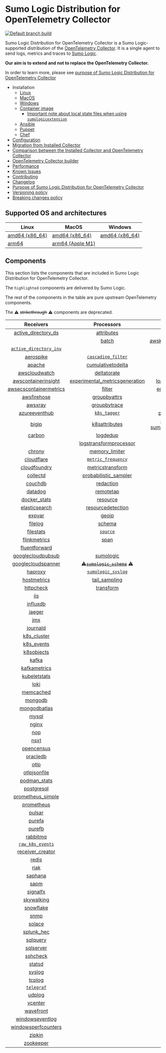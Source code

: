 # Sumo Logic Distribution for OpenTelemetry Collector

[![Default branch build](https://github.com/SumoLogic/sumologic-otel-collector/actions/workflows/dev_builds.yml/badge.svg)](https://github.com/SumoLogic/sumologic-otel-collector/actions/workflows/dev_builds.yml)

Sumo Logic Distribution for OpenTelemetry Collector is a Sumo Logic-supported distribution of the [OpenTelemetry Collector][otc_link].
It is a single agent to send logs, metrics and traces to [Sumo Logic][sumologic].

**Our aim is to extend and not to replace the OpenTelemetry Collector.**

In order to learn more, please see [purpose of Sumo Logic Distribution for OpenTelemetry Collector][purpose]

- Installation
  - [Linux][linux_installation]
  - [MacOS][macos_installation]
  - [Windows][windows_installation]
  - [Container image](/docs/installation.md#container-image)
    - [Important note about local state files when using `sumologicextension`](/docs/installation.md#important-note-about-local-state-files-when-using-sumologicextension)
  - [Ansible](/docs/installation.md#ansible)
  - [Puppet](/docs/installation.md#puppet)
  - [Chef](/docs/installation.md#chef)
- [Configuration](docs/configuration.md)
- [Migration from Installed Collector](docs/migration.md)
- [Comparison between the Installed Collector and OpenTelemetry Collector](docs/comparison.md)
- [OpenTelemetry Collector builder](./otelcolbuilder/README.md)
- [Performance]
- [Known Issues]
- [Contributing](./CONTRIBUTING.md)
- [Changelog](./CHANGELOG.md)
- [Purpose of Sumo Logic Distribution for OpenTelemetry Collector][purpose]
- [Versioning policy][versioning]
- [Breaking changes policy][breaking]

## Supported OS and architectures

| Linux                         | MacOS                         | Windows                     |
| ----------------------------- | ----------------------------- | --------------------------- |
| [amd64 (x86_64)][linux_amd64] | [amd64 (x86_64)][mac_amd64]   | [amd64 (x86_64)][win_amd64] |
| [arm64][linux_arm64]          | [arm64 (Apple M1)][mac_arm64] |                             |

## Components

This section lists the components that are included in Sumo Logic Distribution for OpenTelemetry Collector.

The `highlighted` components are delivered by Sumo Logic.

The rest of the components in the table are pure upstream OpenTelemetry components.

The ⚠️ ~~strikethrough~~ ⚠️ components are deprecated.

|                        Receivers                         |                          Processors                          |               Exporters                |                 Extensions                  |             Connectors              |
| :------------------------------------------------------: | :----------------------------------------------------------: | :------------------------------------: | :-----------------------------------------: | :---------------------------------: |
|     [active_directory_ds][activedirectorydsreceiver]     |              [attributes][attributesprocessor]               |         [awss3][awss3exporter]         |       [asapclient][asapauthextension]       |     [forward][forwardconnector]     |
|                                                          |                   [batch][batchprocessor]                    |          [awskinesisexporter]          |                                             |                                     |
|   [`active_directory_inv`][activedirectoryinvreceiver]   |                                                              |        [carbon][carbonexporter]        |                 [awsproxy]                  |       [count][countconnector]       |
|              [aerospike][aerospikereceiver]              |        [`cascading_filter`][cascadingfilterprocessor]        |         [debug][debugexporter]         |       [basicauth][basicauthextension]       |  [exceptions][exceptionsconnector]  |
|                 [apache][apachereceiver]                 |       [cumulativetodelta][cumulativetodeltaprocessor]        |          [file][fileexporter]          | [bearertokenauth][bearertokenauthextension] |    [failover][failoverconnector]    |
|          [awscloudwatch][awscloudwatchreceiver]          |             [deltatorate][deltatorateprocessor]              |         [kafka][kafkaexporter]         |           [db_storage][dbstorage]           |  [roundrobin][roundrobinconnector]  |
|    [awscontainerinsight][awscontainerinsightreceiver]    | [experimental_metricsgeneration][metricsgenerationprocessor] | [loadbalancing][loadbalancingexporter] |      [docker_observer][dockerobserver]      |     [routing][routingconnector]     |
| [awsecscontainermetrics][awsecscontainermetricsreceiver] |                  [filter][filterprocessor]                   |      [ecs_observer][ecsobserver]       |    [servicegraph][servicegraphconnector]    |                                     |
|            [awsfirehose][awsfirehosereceiver]            |            [groupbyattrs][groupbyattrsprocessor]             |          [otlp][otlpexporter]          |    [ecs_task_observer][ecstaskobserver]     | [spanmetrics][spanmetricsconnector] |
|                [awsxray][awsxrayreceiver]                |            [groupbytrace][groupbytraceprocessor]             |      [otlphttp][otlphttpexporter]      |         [file_storage][filestorage]         |                                     |
|          [azureeventhub][azureeventhubreceiver]          |                 [`k8s_tagger`][k8sprocessor]                 |    [prometheus][prometheusexporter]    |   [headerssetter][headerssetterextension]   |                                     |
|                  [bigip][bigipreceiver]                  |           [k8sattributes][k8sattributesprocessor]            |    [sumologic] [sumologicexporter]     |    [health_check][healthcheckextension]     |                                     |
|                 [carbon][carbonreceiver]                 |                [logdedup][logdedupprocessor]                 |        [syslog][syslogexporter]        |        [host_observer][hostobserver]        |                                     |
|                                                          |       [logstransformprocessor][logstransformprocessor]       |                                        |                                             |                                     |
|                 [chrony][chronyreceiver]                 |           [memory_limiter][memorylimiterprocessor]           |           [nop][nopexporter]           |       [http_forwarder][httpforwarder]       |                                     |
|             [cloudflare][cloudflarereceiver]             |        [`metric_frequency`][metricfrequencyprocessor]        |                                        |           [jaegerremotesampling]            |                                     |
|           [cloudfoundry][cloudfoundryreceiver]           |        [metricstransform][metricstransformprocessor]         |                                        |         [k8s_observer][k8sobserver]         |                                     |
|               [collectd][collectdreceiver]               |    [probabilistic_sampler][probabilisticsamplerprocessor]    |                                        |                                             |                                     |
|                [couchdb][couchdbreceiver]                |               [redaction][redactionprocessor]                |                                        |  [oauth2client][oauth2clientauthextension]  |                                     |
|                [datadog][datadogreceiver]                |               [remotetap][remotetapprocessor]                |                                        |          [oidc][oidcauthextension]          |                                     |
|           [docker_stats][dockerstatsreceiver]            |                [resource][resourceprocessor]                 |                                        |           [pprof][pprofextension]           |                                     |
|          [elasticsearch][elasticsearchreceiver]          |       [resourcedetection][resourcedetectionprocessor]        |                                        |       [sigv4auth][sigv4authextension]       |                                     |
|                 [expvar][expvarreceiver]                 |                 [geoip][geoipprocessor]                  |                                        |      [`sumologic`][sumologicextension]      |                                     |
|                [filelog][filelogreceiver]                |                  [schema][schemaprocessor]                   |                                        |          [zpages][zpagesextension]          |                                     |
|              [filestats][filestatsreceiver]              |                 [`source`][sourceprocessor]                  |                                        |                                             |                                     |
|           [flinkmetrics][flinkmetricsreceiver]           |                    [span][spanprocessor]                     |                                        |                                             |                                     |
|          [fluentforward][fluentforwardreceiver]          |                                                              |                                        |                                             |                                     |
|      [googlecloudpubsub][googlecloudpubsubreceiver]      |               [sumologic][sumologicprocessor]                |                                        |                                             |                                     |
|     [googlecloudspanner][googlecloudspannerreceiver]     |   ⚠️~~[`sumologic_schema`][sumologicschemaprocessor]~~ ⚠️    |                                        |                                             |                                     |
|                [haproxy][haproxyreceiver]                |        [`sumologic_syslog`][sumologicsyslogprocessor]        |                                        |                                             |                                     |
|            [hostmetrics][hostmetricsreceiver]            |            [tail_sampling][tailsamplingprocessor]            |                                        |                                             |                                     |
|              [httpcheck][httpcheckreceiver]              |               [transform][transformprocessor]                |                                        |                                             |                                     |
|                    [iis][iisreceiver]                        |                                       |                                        |                                             |                                     |
|               [influxdb][influxdbreceiver]               |                                                              |                                        |                                             |                                     |
|                 [jaeger][jaegerreceiver]                 |                                                              |                                        |                                             |                                     |
|                    [jmx][jmxreceiver]                    |                                                              |                                        |                                             |                                     |
|               [journald][journaldreceiver]               |                                                              |                                        |                                             |                                     |
|            [k8s_cluster][k8sclusterreceiver]             |                                                              |                                        |                                             |                                     |
|             [k8s_events][k8seventsreceiver]              |                                                              |                                        |                                             |                                     |
|             [k8sobjects][k8sobjectsreceiver]             |                                                              |                                        |                                             |                                     |
|                  [kafka][kafkareceiver]                  |                                                              |                                        |                                             |                                     |
|           [kafkametrics][kafkametricsreceiver]           |                                                              |                                        |                                             |                                     |
|           [kubeletstats][kubeletstatsreceiver]           |                                                              |                                        |                                             |                                     |
|                   [loki][lokireceiver]                   |                                                              |                                        |                                             |                                     |
|              [memcached][memcachedreceiver]              |                                                              |                                        |                                             |                                     |
|                [mongodb][mongodbreceiver]                |                                                              |                                        |                                             |                                     |
|           [mongodbatlas][mongodbatlasreceiver]           |                                                              |                                        |                                             |                                     |
|                  [mysql][mysqlreceiver]                  |                                                              |                                        |                                             |                                     |
|                  [nginx][nginxreceiver]                  |                                                              |                                        |                                             |                                     |
|                    [nop][nopreceiver]                    |                                                              |                                        |                                             |                                     |
|                   [nsxt][nsxtreceiver]                   |                                                              |                                        |                                             |                                     |
|             [opencensus][opencensusreceiver]             |                                                              |                                        |                                             |                                     |
|               [oracledb][oracledbreceiver]               |                                                              |                                        |                                             |                                     |
|                   [otlp][otlpreceiver]                   |                                                              |                                        |                                             |                                     |
|           [otlpjsonfile][otlpjsonfilereceiver]           |                                                              |                                        |                                             |                                     |
|              [podman_stats][podmanreceiver]              |                                                              |                                        |                                             |                                     |
|             [postgresql][postgresqlreceiver]             |                                                              |                                        |                                             |                                     |
|      [prometheus_simple][simpleprometheusreceiver]       |                                                              |                                        |                                             |                                     |
|             [prometheus][prometheusreceiver]             |                                                              |                                        |                                             |                                     |
|                 [pulsar][pulsarreceiver]                 |                                                              |                                        |                                             |                                     |
|                 [purefa][purefareceiver]                 |                                                              |                                        |                                             |                                     |
|                 [purefb][purefbreceiver]                 |                                                              |                                        |                                             |                                     |
|               [rabbitmq][rabbitmqreceiver]               |                                                              |                                        |                                             |                                     |
|         [`raw_k8s_events`][rawk8seventsreceiver]         |                                                              |                                        |                                             |                                     |
|           [receiver_creator][receivercreator]            |                                                              |                                        |                                             |                                     |
|                  [redis][redisreceiver]                  |                                                              |                                        |                                             |                                     |
|                   [riak][riakreceiver]                   |                                                              |                                        |                                             |                                     |
|                [saphana][saphanareceiver]                |                                                              |                                        |                                             |                                     |
|                   [sapm][sapmreceiver]                   |                                                              |                                        |                                             |                                     |
|               [signalfx][signalfxreceiver]               |                                                              |                                        |                                             |                                     |
|             [skywalking][skywalkingreceiver]             |                                                              |                                        |                                             |                                     |
|              [snowflake][snowflakereceiver]              |                                                              |                                        |                                             |                                     |
|                   [snmp][snmpreceiver]                   |                                                              |                                        |                                             |                                     |
|                 [solace][solacereceiver]                 |                                                              |                                        |                                             |                                     |
|             [splunk_hec][splunkhecreceiver]              |                                                              |                                        |                                             |                                     |
|               [sqlquery][sqlqueryreceiver]               |                                                              |                                        |                                             |                                     |
|              [sqlserver][sqlserverreceiver]              |                                                              |                                        |                                             |                                     |
|               [sshcheck][sshcheckreceiver]               |                                                              |                                        |                                             |                                     |
|                 [statsd][statsdreceiver]                 |                                                              |                                        |                                             |                                     |
|                 [syslog][syslogreceiver]                 |                                                              |                                        |                                             |                                     |
|                 [tcplog][tcplogreceiver]                 |                                                              |                                        |                                             |                                     |
|              [`telegraf`][telegrafreceiver]              |                                                              |                                        |                                             |                                     |
|                 [udplog][udplogreceiver]                 |                                                              |                                        |                                             |                                     |
|                [vcenter][vcenterreceiver]                |                                                              |                                        |                                             |                                     |
|              [wavefront][wavefrontreceiver]              |                                                              |                                        |                                             |                                     |
|        [windowseventlog][windowseventlogreceiver]        |                                                              |                                        |                                             |                                     |
|    [windowsperfcounters][windowsperfcountersreceiver]    |                                                              |                                        |                                             |                                     |
|                 [zipkin][zipkinreceiver]                 |                                                              |                                        |                                             |                                     |
|              [zookeeper][zookeeperreceiver]              |                                                              |                                        |                                             |                                     |

[otc_link]: https://github.com/open-telemetry/opentelemetry-collector
[sumologic]: https://www.sumologic.com
[linux_installation]: https://help.sumologic.com/docs/send-data/opentelemetry-collector/install-collector-linux/
[macos_installation]: https://help.sumologic.com/docs/send-data/opentelemetry-collector/install-collector-macos/
[windows_installation]: https://help.sumologic.com/docs/send-data/opentelemetry-collector/install-collector-windows/
[performance]: https://help.sumologic.com/docs/send-data/opentelemetry-collector/#performance
[known issues]: https://help.sumologic.com/docs/send-data/opentelemetry-collector/troubleshooting-faq/#known-issues
[purpose]: https://help.sumologic.com/docs/send-data/opentelemetry-collector/sumo-logic-opentelemetry-vs-opentelemetry-upstream-relationship/
[versioning]: https://help.sumologic.com/docs/send-data/opentelemetry-collector/sumo-logic-opentelemetry-vs-opentelemetry-upstream-relationship/#versioning-policy
[breaking]: https://help.sumologic.com/docs/send-data/opentelemetry-collector/sumo-logic-opentelemetry-vs-opentelemetry-upstream-relationship/#versioning-policy
[linux_amd64]: ./docs/installation.md#linux-on-amd64-x86-64
[linux_arm64]: ./docs/installation.md#linux-on-arm64
[mac_amd64]: ./docs/installation.md#macos-on-amd64-x86-64
[mac_arm64]: ./docs/installation.md#macos-on-arm64-apple-m1-x86-64
[win_amd64]: ./docs/installation.md#windows
[activedirectorydsreceiver]: https://github.com/open-telemetry/opentelemetry-collector-contrib/tree/v0.136.0/receiver/activedirectorydsreceiver
[activedirectoryinvreceiver]: ./pkg/receiver/activedirectoryinvreceiver
[aerospikereceiver]: https://github.com/open-telemetry/opentelemetry-collector-contrib/tree/v0.136.0/receiver/aerospikereceiver
[apachereceiver]: https://github.com/open-telemetry/opentelemetry-collector-contrib/tree/v0.136.0/receiver/apachereceiver
[awscloudwatchreceiver]: https://github.com/open-telemetry/opentelemetry-collector-contrib/tree/v0.136.0/receiver/awscloudwatchreceiver
[awscontainerinsightreceiver]: https://github.com/open-telemetry/opentelemetry-collector-contrib/tree/v0.136.0/receiver/awscontainerinsightreceiver
[awsecscontainermetricsreceiver]: https://github.com/open-telemetry/opentelemetry-collector-contrib/tree/v0.136.0/receiver/awsecscontainermetricsreceiver
[awsfirehosereceiver]: https://github.com/open-telemetry/opentelemetry-collector-contrib/tree/v0.136.0/receiver/awsfirehosereceiver
[awsxrayreceiver]: https://github.com/open-telemetry/opentelemetry-collector-contrib/tree/v0.136.0/receiver/awsxrayreceiver
[azureeventhubreceiver]: https://github.com/open-telemetry/opentelemetry-collector-contrib/tree/v0.136.0/receiver/azureeventhubreceiver
[bigipreceiver]: https://github.com/open-telemetry/opentelemetry-collector-contrib/tree/v0.136.0/receiver/bigipreceiver
[carbonreceiver]: https://github.com/open-telemetry/opentelemetry-collector-contrib/tree/v0.136.0/receiver/carbonreceiver
[chronyreceiver]: https://github.com/open-telemetry/opentelemetry-collector-contrib/tree/v0.136.0/receiver/chronyreceiver
[cloudfoundryreceiver]: https://github.com/open-telemetry/opentelemetry-collector-contrib/tree/v0.136.0/receiver/cloudfoundryreceiver
[cloudflarereceiver]: https://github.com/open-telemetry/opentelemetry-collector-contrib/tree/v0.136.0/receiver/cloudflarereceiver
[collectdreceiver]: https://github.com/open-telemetry/opentelemetry-collector-contrib/tree/v0.136.0/receiver/collectdreceiver
[couchdbreceiver]: https://github.com/open-telemetry/opentelemetry-collector-contrib/tree/v0.136.0/receiver/couchdbreceiver
[datadogreceiver]: https://github.com/open-telemetry/opentelemetry-collector-contrib/tree/v0.136.0/receiver/datadogreceiver
[dockerstatsreceiver]: https://github.com/open-telemetry/opentelemetry-collector-contrib/tree/v0.136.0/receiver/dockerstatsreceiver
[elasticsearchreceiver]: https://github.com/open-telemetry/opentelemetry-collector-contrib/tree/v0.136.0/receiver/elasticsearchreceiver
[expvarreceiver]: https://github.com/open-telemetry/opentelemetry-collector-contrib/tree/v0.136.0/receiver/expvarreceiver
[filelogreceiver]: https://github.com/open-telemetry/opentelemetry-collector-contrib/tree/v0.136.0/receiver/filelogreceiver
[filestatsreceiver]: https://github.com/open-telemetry/opentelemetry-collector-contrib/tree/v0.136.0/receiver/filestatsreceiver
[flinkmetricsreceiver]: https://github.com/open-telemetry/opentelemetry-collector-contrib/tree/v0.136.0/receiver/flinkmetricsreceiver
[fluentforwardreceiver]: https://github.com/open-telemetry/opentelemetry-collector-contrib/tree/v0.136.0/receiver/fluentforwardreceiver
[googlecloudpubsubreceiver]: https://github.com/open-telemetry/opentelemetry-collector-contrib/tree/v0.136.0/receiver/googlecloudpubsubreceiver
[googlecloudspannerreceiver]: https://github.com/open-telemetry/opentelemetry-collector-contrib/tree/v0.136.0/receiver/googlecloudspannerreceiver
[haproxyreceiver]: https://github.com/open-telemetry/opentelemetry-collector-contrib/tree/v0.136.0/receiver/haproxyreceiver
[hostmetricsreceiver]: https://github.com/open-telemetry/opentelemetry-collector-contrib/tree/v0.136.0/receiver/hostmetricsreceiver
[httpcheckreceiver]: https://github.com/open-telemetry/opentelemetry-collector-contrib/tree/v0.136.0/receiver/httpcheckreceiver
[iisreceiver]: https://github.com/open-telemetry/opentelemetry-collector-contrib/tree/v0.136.0/receiver/iisreceiver
[influxdbreceiver]: https://github.com/open-telemetry/opentelemetry-collector-contrib/tree/v0.136.0/receiver/influxdbreceiver
[jaegerreceiver]: https://github.com/open-telemetry/opentelemetry-collector-contrib/tree/v0.136.0/receiver/jaegerreceiver
[jmxreceiver]: https://github.com/open-telemetry/opentelemetry-collector-contrib/tree/v0.136.0/receiver/jmxreceiver
[journaldreceiver]: https://github.com/open-telemetry/opentelemetry-collector-contrib/tree/v0.136.0/receiver/journaldreceiver
[k8sclusterreceiver]: https://github.com/open-telemetry/opentelemetry-collector-contrib/tree/v0.136.0/receiver/k8sclusterreceiver
[k8seventsreceiver]: https://github.com/open-telemetry/opentelemetry-collector-contrib/tree/v0.136.0/receiver/k8seventsreceiver
[k8sobjectsreceiver]: https://github.com/open-telemetry/opentelemetry-collector-contrib/tree/v0.136.0/receiver/k8sobjectsreceiver
[kafkareceiver]: https://github.com/open-telemetry/opentelemetry-collector-contrib/tree/v0.136.0/receiver/kafkareceiver
[kafkametricsreceiver]: https://github.com/open-telemetry/opentelemetry-collector-contrib/tree/v0.136.0/receiver/kafkametricsreceiver
[kubeletstatsreceiver]: https://github.com/open-telemetry/opentelemetry-collector-contrib/tree/v0.136.0/receiver/kubeletstatsreceiver
[lokireceiver]: https://github.com/open-telemetry/opentelemetry-collector-contrib/tree/v0.136.0/receiver/lokireceiver
[memcachedreceiver]: https://github.com/open-telemetry/opentelemetry-collector-contrib/tree/v0.136.0/receiver/memcachedreceiver
[mongodbreceiver]: https://github.com/open-telemetry/opentelemetry-collector-contrib/tree/v0.136.0/receiver/mongodbreceiver
[mongodbatlasreceiver]: https://github.com/open-telemetry/opentelemetry-collector-contrib/tree/v0.136.0/receiver/mongodbatlasreceiver
[mysqlreceiver]: https://github.com/open-telemetry/opentelemetry-collector-contrib/tree/v0.136.0/receiver/mysqlreceiver
[nginxreceiver]: https://github.com/open-telemetry/opentelemetry-collector-contrib/tree/v0.136.0/receiver/nginxreceiver
[nopreceiver]: https://github.com/open-telemetry/opentelemetry-collector/tree/v0.136.0/receiver/nopreceiver
[nsxtreceiver]: https://github.com/open-telemetry/opentelemetry-collector-contrib/tree/v0.136.0/receiver/nsxtreceiver
[opencensusreceiver]: https://github.com/open-telemetry/opentelemetry-collector-contrib/tree/v0.136.0/receiver/opencensusreceiver
[oracledbreceiver]: https://github.com/open-telemetry/opentelemetry-collector-contrib/tree/v0.136.0/receiver/oracledbreceiver
[otlpreceiver]: https://github.com/open-telemetry/opentelemetry-collector/tree/v0.136.0/receiver/otlpreceiver
[otlpjsonfilereceiver]: https://github.com/open-telemetry/opentelemetry-collector-contrib/tree/v0.136.0/receiver/otlpjsonfilereceiver
[podmanreceiver]: https://github.com/open-telemetry/opentelemetry-collector-contrib/tree/v0.136.0/receiver/podmanreceiver
[postgresqlreceiver]: https://github.com/open-telemetry/opentelemetry-collector-contrib/tree/v0.136.0/receiver/postgresqlreceiver
[simpleprometheusreceiver]: https://github.com/open-telemetry/opentelemetry-collector-contrib/tree/v0.136.0/receiver/simpleprometheusreceiver
[prometheusreceiver]: https://github.com/open-telemetry/opentelemetry-collector-contrib/tree/v0.136.0/receiver/prometheusreceiver
[pulsarreceiver]: https://github.com/open-telemetry/opentelemetry-collector-contrib/tree/v0.136.0/receiver/pulsarreceiver
[purefareceiver]: https://github.com/open-telemetry/opentelemetry-collector-contrib/tree/v0.136.0/receiver/purefareceiver
[purefbreceiver]: https://github.com/open-telemetry/opentelemetry-collector-contrib/tree/v0.136.0/receiver/purefbreceiver
[rabbitmqreceiver]: https://github.com/open-telemetry/opentelemetry-collector-contrib/tree/v0.136.0/receiver/rabbitmqreceiver
[rawk8seventsreceiver]: ./pkg/receiver/rawk8seventsreceiver
[receivercreator]: https://github.com/open-telemetry/opentelemetry-collector-contrib/tree/v0.136.0/receiver/receivercreator
[redisreceiver]: https://github.com/open-telemetry/opentelemetry-collector-contrib/tree/v0.136.0/receiver/redisreceiver
[riakreceiver]: https://github.com/open-telemetry/opentelemetry-collector-contrib/tree/v0.136.0/receiver/riakreceiver
[saphanareceiver]: https://github.com/open-telemetry/opentelemetry-collector-contrib/tree/v0.136.0/receiver/saphanareceiver
[sapmreceiver]: https://github.com/open-telemetry/opentelemetry-collector-contrib/tree/v0.136.0/receiver/sapmreceiver
[signalfxreceiver]: https://github.com/open-telemetry/opentelemetry-collector-contrib/tree/v0.136.0/receiver/signalfxreceiver
[skywalkingreceiver]: https://github.com/open-telemetry/opentelemetry-collector-contrib/tree/v0.136.0/receiver/skywalkingreceiver
[snmpreceiver]: https://github.com/open-telemetry/opentelemetry-collector-contrib/tree/v0.136.0/receiver/snmpreceiver
[snowflakereceiver]: https://github.com/open-telemetry/opentelemetry-collector-contrib/tree/v0.136.0/receiver/snowflakereceiver
[solacereceiver]: https://github.com/open-telemetry/opentelemetry-collector-contrib/tree/v0.136.0/receiver/solacereceiver
[splunkhecreceiver]: https://github.com/open-telemetry/opentelemetry-collector-contrib/tree/v0.136.0/receiver/splunkhecreceiver
[sqlqueryreceiver]: https://github.com/open-telemetry/opentelemetry-collector-contrib/tree/v0.136.0/receiver/sqlqueryreceiver
[sqlserverreceiver]: https://github.com/open-telemetry/opentelemetry-collector-contrib/tree/v0.136.0/receiver/sqlserverreceiver
[sshcheckreceiver]: https://github.com/open-telemetry/opentelemetry-collector-contrib/tree/v0.136.0/receiver/sshcheckreceiver
[statsdreceiver]: https://github.com/open-telemetry/opentelemetry-collector-contrib/tree/v0.136.0/receiver/statsdreceiver
[syslogreceiver]: https://github.com/open-telemetry/opentelemetry-collector-contrib/tree/v0.136.0/receiver/syslogreceiver
[tcplogreceiver]: https://github.com/open-telemetry/opentelemetry-collector-contrib/tree/v0.136.0/receiver/tcplogreceiver
[telegrafreceiver]: ./pkg/receiver/telegrafreceiver
[udplogreceiver]: https://github.com/open-telemetry/opentelemetry-collector-contrib/tree/v0.136.0/receiver/udplogreceiver
[vcenterreceiver]: https://github.com/open-telemetry/opentelemetry-collector-contrib/tree/v0.136.0/receiver/vcenterreceiver
[wavefrontreceiver]: https://github.com/open-telemetry/opentelemetry-collector-contrib/tree/v0.136.0/receiver/wavefrontreceiver
[windowseventlogreceiver]: https://github.com/open-telemetry/opentelemetry-collector-contrib/tree/v0.136.0/receiver/windowseventlogreceiver
[windowsperfcountersreceiver]: https://github.com/open-telemetry/opentelemetry-collector-contrib/tree/v0.136.0/receiver/windowsperfcountersreceiver
[zipkinreceiver]: https://github.com/open-telemetry/opentelemetry-collector-contrib/tree/v0.136.0/receiver/zipkinreceiver
[zookeeperreceiver]: https://github.com/open-telemetry/opentelemetry-collector-contrib/tree/v0.136.0/receiver/zookeeperreceiver
[attributesprocessor]: https://github.com/open-telemetry/opentelemetry-collector-contrib/tree/v0.136.0/processor/attributesprocessor
[batchprocessor]: https://github.com/open-telemetry/opentelemetry-collector/tree/v0.136.0/processor/batchprocessor
[cascadingfilterprocessor]: ./pkg/processor/cascadingfilterprocessor
[cumulativetodeltaprocessor]: https://github.com/open-telemetry/opentelemetry-collector-contrib/tree/v0.136.0/processor/cumulativetodeltaprocessor
[deltatorateprocessor]: https://github.com/open-telemetry/opentelemetry-collector-contrib/tree/v0.136.0/processor/deltatorateprocessor
[metricsgenerationprocessor]: https://github.com/open-telemetry/opentelemetry-collector-contrib/tree/v0.136.0/processor/metricsgenerationprocessor
[filterprocessor]: https://github.com/open-telemetry/opentelemetry-collector-contrib/tree/v0.136.0/processor/filterprocessor
[groupbyattrsprocessor]: https://github.com/open-telemetry/opentelemetry-collector-contrib/tree/v0.136.0/processor/groupbyattrsprocessor
[groupbytraceprocessor]: https://github.com/open-telemetry/opentelemetry-collector-contrib/tree/v0.136.0/processor/groupbytraceprocessor
[k8sprocessor]: ./pkg/processor/k8sprocessor
[k8sattributesprocessor]: https://github.com/open-telemetry/opentelemetry-collector-contrib/tree/v0.136.0/processor/k8sattributesprocessor
[logdedupprocessor]: https://github.com/open-telemetry/opentelemetry-collector-contrib/tree/v0.136.0/processor/logdedupprocessor
[logstransformprocessor]: https://github.com/open-telemetry/opentelemetry-collector-contrib/tree/v0.136.0/processor/logstransformprocessor
[memorylimiterprocessor]: https://github.com/open-telemetry/opentelemetry-collector/tree/v0.136.0/processor/memorylimiterprocessor
[metricfrequencyprocessor]: ./pkg/processor/metricfrequencyprocessor
[metricstransformprocessor]: https://github.com/open-telemetry/opentelemetry-collector-contrib/tree/v0.136.0/processor/metricstransformprocessor
[probabilisticsamplerprocessor]: https://github.com/open-telemetry/opentelemetry-collector-contrib/tree/v0.136.0/processor/probabilisticsamplerprocessor
[redactionprocessor]: https://github.com/open-telemetry/opentelemetry-collector-contrib/tree/v0.136.0/processor/redactionprocessor
[remotetapprocessor]: https://github.com/open-telemetry/opentelemetry-collector-contrib/tree/v0.136.0/processor/remotetapprocessor
[resourceprocessor]: https://github.com/open-telemetry/opentelemetry-collector-contrib/tree/v0.136.0/processor/resourceprocessor
[resourcedetectionprocessor]: https://github.com/open-telemetry/opentelemetry-collector-contrib/tree/v0.136.0/processor/resourcedetectionprocessor
[schemaprocessor]: https://github.com/open-telemetry/opentelemetry-collector-contrib/tree/v0.136.0/processor/schemaprocessor
[sourceprocessor]: ./pkg/processor/sourceprocessor
[spanprocessor]: https://github.com/open-telemetry/opentelemetry-collector-contrib/tree/v0.136.0/processor/spanprocessor
[sumologicprocessor]: https://github.com/open-telemetry/opentelemetry-collector-contrib/tree/v0.136.0/processor/sumologicprocessor
[sumologicschemaprocessor]: ./pkg/processor/sumologicschemaprocessor
[sumologicsyslogprocessor]: ./pkg/processor/sumologicsyslogprocessor
[tailsamplingprocessor]: https://github.com/open-telemetry/opentelemetry-collector-contrib/tree/v0.136.0/processor/tailsamplingprocessor
[transformprocessor]: https://github.com/open-telemetry/opentelemetry-collector-contrib/tree/v0.136.0/processor/transformprocessor
[awss3exporter]: https://github.com/open-telemetry/opentelemetry-collector-contrib/tree/v0.136.0/exporter/awss3exporter
[awskinesisexporter]: https://github.com/open-telemetry/opentelemetry-collector-contrib/tree/v0.136.0/exporter/awskinesisexporter
[carbonexporter]: https://github.com/open-telemetry/opentelemetry-collector-contrib/tree/v0.136.0/exporter/carbonexporter
[debugexporter]: https://github.com/open-telemetry/opentelemetry-collector/tree/v0.136.0/exporter/debugexporter
[fileexporter]: https://github.com/open-telemetry/opentelemetry-collector-contrib/tree/v0.136.0/exporter/fileexporter
[kafkaexporter]: https://github.com/open-telemetry/opentelemetry-collector-contrib/tree/v0.136.0/exporter/kafkaexporter
[loadbalancingexporter]: https://github.com/open-telemetry/opentelemetry-collector-contrib/tree/v0.136.0/exporter/loadbalancingexporter
[nopexporter]: https://github.com/open-telemetry/opentelemetry-collector/tree/v0.136.0/exporter/nopexporter
[otlpexporter]: https://github.com/open-telemetry/opentelemetry-collector/tree/v0.136.0/exporter/otlpexporter
[otlphttpexporter]: https://github.com/open-telemetry/opentelemetry-collector/tree/v0.136.0/exporter/otlphttpexporter
[prometheusexporter]: https://github.com/open-telemetry/opentelemetry-collector-contrib/tree/v0.136.0/exporter/prometheusexporter
[sumologicexporter]: https://github.com/open-telemetry/opentelemetry-collector-contrib/tree/v0.136.0/exporter/sumologicexporter
[syslogexporter]: https://github.com/open-telemetry/opentelemetry-collector-contrib/tree/v0.136.0/exporter/syslogexporter
[asapauthextension]: https://github.com/open-telemetry/opentelemetry-collector-contrib/tree/v0.136.0/extension/asapauthextension
[awsproxy]: https://github.com/open-telemetry/opentelemetry-collector-contrib/tree/v0.136.0/extension/awsproxy
[basicauthextension]: https://github.com/open-telemetry/opentelemetry-collector-contrib/tree/v0.136.0/extension/basicauthextension
[bearertokenauthextension]: https://github.com/open-telemetry/opentelemetry-collector-contrib/tree/v0.136.0/extension/bearertokenauthextension
[dbstorage]: https://github.com/open-telemetry/opentelemetry-collector-contrib/tree/v0.136.0/extension/storage/dbstorage
[dockerobserver]: https://github.com/open-telemetry/opentelemetry-collector-contrib/tree/v0.136.0/extension/observer/dockerobserver
[ecsobserver]: https://github.com/open-telemetry/opentelemetry-collector-contrib/tree/v0.136.0/extension/observer/ecsobserver
[ecstaskobserver]: https://github.com/open-telemetry/opentelemetry-collector-contrib/tree/v0.136.0/extension/observer/ecstaskobserver
[filestorage]: https://github.com/open-telemetry/opentelemetry-collector-contrib/tree/v0.136.0/extension/storage/filestorage
[headerssetterextension]: https://github.com/open-telemetry/opentelemetry-collector-contrib/tree/v0.136.0/extension/headerssetterextension
[healthcheckextension]: https://github.com/open-telemetry/opentelemetry-collector-contrib/tree/v0.136.0/extension/healthcheckextension
[hostobserver]: https://github.com/open-telemetry/opentelemetry-collector-contrib/tree/v0.136.0/extension/observer/hostobserver
[httpforwarder]: https://github.com/open-telemetry/opentelemetry-collector-contrib/tree/v0.136.0/extension/httpforwarderextension
[jaegerremotesampling]: https://github.com/open-telemetry/opentelemetry-collector-contrib/tree/v0.136.0/extension/jaegerremotesampling
[k8sobserver]: https://github.com/open-telemetry/opentelemetry-collector-contrib/tree/v0.136.0/extension/observer/k8sobserver
[oauth2clientauthextension]: https://github.com/open-telemetry/opentelemetry-collector-contrib/tree/v0.136.0/extension/oauth2clientauthextension
[oidcauthextension]: https://github.com/open-telemetry/opentelemetry-collector-contrib/tree/v0.136.0/extension/oidcauthextension
[pprofextension]: https://github.com/open-telemetry/opentelemetry-collector-contrib/tree/v0.136.0/extension/pprofextension
[sigv4authextension]: https://github.com/open-telemetry/opentelemetry-collector-contrib/tree/v0.136.0/extension/sigv4authextension
[sumologicextension]: https://github.com/open-telemetry/opentelemetry-collector-contrib/tree/v0.136.0/extension/sumologicextension
[zpagesextension]: https://github.com/open-telemetry/opentelemetry-collector/tree/v0.136.0/extension/zpagesextension
[forwardconnector]: https://github.com/open-telemetry/opentelemetry-collector/tree/v0.136.0/connector/forwardconnector
[countconnector]: https://github.com/open-telemetry/opentelemetry-collector-contrib/tree/v0.136.0/connector/countconnector
[failoverconnector]: https://github.com/open-telemetry/opentelemetry-collector-contrib/tree/v0.136.0/connector/failoverconnector
[exceptionsconnector]: https://github.com/open-telemetry/opentelemetry-collector-contrib/tree/v0.136.0/connector/exceptionsconnector
[roundrobinconnector]: https://github.com/open-telemetry/opentelemetry-collector-contrib/tree/v0.136.0/connector/roundrobinconnector
[routingconnector]: https://github.com/open-telemetry/opentelemetry-collector-contrib/tree/v0.136.0/connector/routingconnector
[servicegraphconnector]: https://github.com/open-telemetry/opentelemetry-collector-contrib/tree/v0.136.0/connector/servicegraphconnector
[spanmetricsconnector]: https://github.com/open-telemetry/opentelemetry-collector-contrib/tree/v0.136.0/connector/spanmetricsconnector
[geoipprocessor]: https://github.com/open-telemetry/opentelemetry-collector-contrib/tree/v0.136.0/processor/geoipprocessor
